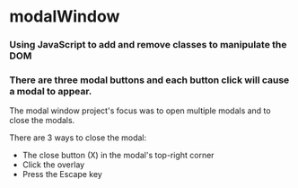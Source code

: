 # modalWindow

### Using JavaScript to add and remove classes to manipulate the DOM

### There are three modal buttons and each button click will cause a modal to appear.

The modal window project's focus was to open multiple modals and to close the modals.

There are 3 ways to close the modal:

- The close button (X) in the modal's top-right corner
- Click the overlay
- Press the Escape key
